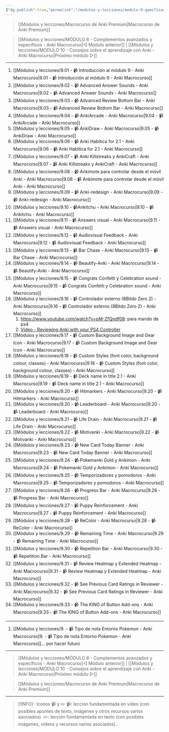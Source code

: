 ```yaml
---
{"dg-publish":true,"permalink":"/modulos-y-lecciones/modulo-9-gamificacion-y-mejoras-esteticas-anki-macrocurso/","noteIcon":"","updated":"2024-05-22T11:48:56.612+02:00"}
---
```



> [[Módulos y lecciones/Macrocurso de Anki Premium\|Macrocurso de Anki Premium]]

> [[Módulos y lecciones/MÓDULO 8 - Complementos avanzados y específicos - Anki Macrocurso\|◁ Módulo anterior]] | [[Módulos y lecciones/MÓDULO 10 - Consejos sobre el aprendizaje con Anki - Anki Macrocurso\|Próximo módulo ▷]]

---

1. [[Módulos y lecciones/9.01 - 📹 Introducción al módulo 9 - Anki Macrocurso\|9.01 - 📹 Introducción al módulo 9 - Anki Macrocurso]]
2. [[Módulos y lecciones/9.02 - 📹 Advanced Answer Sounds - Anki Macrocurso\|9.02 - 📹 Advanced Answer Sounds - Anki Macrocurso]]
3. [[Módulos y lecciones/9.03 - 📹 Advanced Review Bottom Bar - Anki Macrocurso\|9.03 - 📹 Advanced Review Bottom Bar - Anki Macrocurso]]
4. [[Módulos y lecciones/9.04 - 📹 AnkiArcade - Anki Macrocurso\|9.04 - 📹 AnkiArcade - Anki Macrocurso]]
5. [[Módulos y lecciones/9.05 - 📹 AnkiDraw - Anki Macrocurso\|9.05 - 📹 AnkiDraw - Anki Macrocurso]]
6. [[Módulos y lecciones/9.06 - 📹 Anki Habitica for 2.1 - Anki Macrocurso\|9.06 - 📹 Anki Habitica for 2.1 - Anki Macrocurso]]
7. [[Módulos y lecciones/9.07 - 📹 Anki Killstreaks y AnkiCraft - Anki Macrocurso\|9.07 - 📹 Anki Killstreaks y AnkiCraft - Anki Macrocurso]]
8. [[Módulos y lecciones/9.08 - 📹 Ankimote para controlar desde el móvil Anki - Anki Macrocurso\|9.08 - 📹 Ankimote para controlar desde el móvil Anki - Anki Macrocurso]]
9. [[Módulos y lecciones/9.09 - 📹 Anki-redesign - Anki Macrocurso\|9.09 - 📹 Anki-redesign - Anki Macrocurso]]
10. [[Módulos y lecciones/9.10 - 📹Ankitchu - Anki Macrocurso\|9.10 - 📹Ankitchu - Anki Macrocurso]]
11. [[Módulos y lecciones/9.11 - 📹 Answers visual - Anki Macrocurso\|9.11 - 📹 Answers visual - Anki Macrocurso]]
12. [[Módulos y lecciones/9.12 - 📹 Audiovisual Feedback - Anki Macrocurso\|9.12 - 📹 Audiovisual Feedback - Anki Macrocurso]]
13. [[Módulos y lecciones/9.13 - 📹 Bar Chase - Anki Macrocurso\|9.13 - 📹 Bar Chase - Anki Macrocurso]]
14. [[Módulos y lecciones/9.14 - 📹 Beautify-Anki - Anki Macrocurso\|9.14 - 📹 Beautify-Anki - Anki Macrocurso]]
15. [[Módulos y lecciones/9.15 - 📹 Congrats Confetti y Celebration sound - Anki Macrocurso\|9.15 - 📹 Congrats Confetti y Celebration sound - Anki Macrocurso]]
16. [[Módulos y lecciones/9.16 - 📹 Controlador externo (8Bitdo Zero 2) - Anki Macrocurso\|9.16 - 📹 Controlador externo (8Bitdo Zero 2) - Anki Macrocurso]]
	1. https://www.youtube.com/watch?v=pM-ZfQndf08: para mando de ps4
	2. [Vídeo - Reviewing Anki with your PS4 Controller](https://www.youtube.com/watch?v=pM-ZfQndf08&ab_channel=LiamGower)
17. [[Módulos y lecciones/9.17 - 📹 Custom Background Image and Gear Icon - Anki Macrocurso\|9.17 - 📹 Custom Background Image and Gear Icon - Anki Macrocurso]]
18. [[Módulos y lecciones/9.18 - 📹 Custom Styles (font color, background colour, classes) - Anki Macrocurso\|9.18 - 📹 Custom Styles (font color, background colour, classes) - Anki Macrocurso]]
19. [[Módulos y lecciones/9.19 - 📹 Deck name in title 2.1 - Anki Macrocurso\|9.19 - 📹 Deck name in title 2.1 - Anki Macrocurso]]
20. [[Módulos y lecciones/9.20 - 📹 Hitmarkers - Anki Macrocurso\|9.20 - 📹 Hitmarkers - Anki Macrocurso]]
21. [[Módulos y lecciones/9.20 - 📹 Leaderboard - Anki Macrocurso\|9.20 - 📹 Leaderboard - Anki Macrocurso]]
22. [[Módulos y lecciones/9.21 - 📹 Life Drain - Anki Macrocurso\|9.21 - 📹 Life Drain - Anki Macrocurso]]
23. [[Módulos y lecciones/9.22 - 📹 Motivanki - Anki Macrocurso\|9.22 - 📹 Motivanki - Anki Macrocurso]]
24. [[Módulos y lecciones/9.23 - 📹 New Card Today Banner - Anki Macrocurso\|9.23 - 📹 New Card Today Banner - Anki Macrocurso]] 
25. [[Módulos y lecciones/9.24 - 📹 Pokemanki Gold y Ankimon - Anki Macrocurso\|9.24 - 📹 Pokemanki Gold y Ankimon - Anki Macrocurso]]
26. [[Módulos y lecciones/9.25 - 📹 Temporizadores y pomodoros - Anki Macrocurso\|9.25 - 📹 Temporizadores y pomodoros - Anki Macrocurso]]
27. [[Módulos y lecciones/9.26 - 📹 Progress Bar - Anki Macrocurso\|9.26 - 📹 Progress Bar - Anki Macrocurso]]
28. [[Módulos y lecciones/9.27 - 📹 Puppy Reinforcement - Anki Macrocurso\|9.27 - 📹 Puppy Reinforcement - Anki Macrocurso]]
29. [[Módulos y lecciones/9.28 - 📹 ReColor - Anki Macrocurso\|9.28 - 📹 ReColor - Anki Macrocurso]]
30. [[Módulos y lecciones/9.29 - 📹 Remaining Time - Anki Macrocurso\|9.29 - 📹 Remaining Time - Anki Macrocurso]]
31. [[Módulos y lecciones/9.30 - 📹 Repetition Bar - Anki Macrocurso\|9.30 - 📹 Repetition Bar - Anki Macrocurso]] 
32. [[Módulos y lecciones/9.31 - 📹 Review Heatmap y Extended Heatmap - Anki Macrocurso\|9.31 - 📹 Review Heatmap y Extended Heatmap - Anki Macrocurso]] 
33. [[Módulos y lecciones/9.32 - 📹 See Previous Card Ratings in Reviewer - Anki Macrocurso\|9.32 - 📹 See Previous Card Ratings in Reviewer - Anki Macrocurso]] 
34. [[Módulos y lecciones/9.33 - 📹 The KING of Button Add-ons - Anki Macrocurso\|9.33 - 📹 The KING of Button Add-ons - Anki Macrocurso]]

---

1. [[Módulos y lecciones/9. - 📹 Tipo de nota Entorno Pokemon - Anki Macrocurso\|9. - 📹 Tipo de nota Entorno Pokemon - Anki Macrocurso]]... por hacer futuro


---

> [[Módulos y lecciones/MÓDULO 8 - Complementos avanzados y específicos - Anki Macrocurso\|◁ Módulo anterior]] | [[Módulos y lecciones/MÓDULO 10 - Consejos sobre el aprendizaje con Anki - Anki Macrocurso\|Próximo módulo ▷]]

> [[Módulos y lecciones/Macrocurso de Anki Premium\|Macrocurso de Anki Premium]]

---

> [!INFO]- Iconos 📹 y ✏️
> 📹: lección fundamentada en vídeo (con posibles apuntes de texto, imágenes y otros recursos varios asociados).
> ✏️: lección fundamentada en texto (con posibles imágenes, vídeos y recursos varios asociados)..